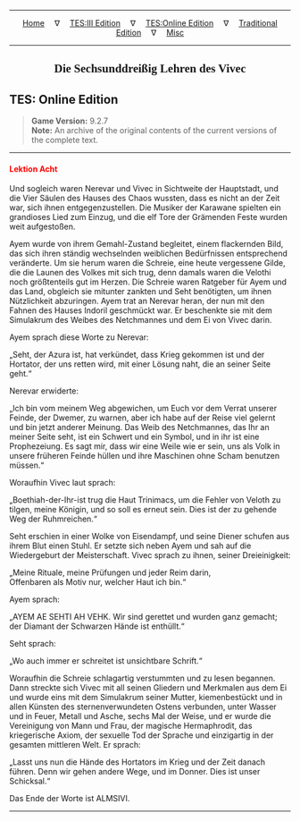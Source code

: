 
---

<!-- Jekyll Page Links -->

<center>
<a href="../../../../index.html">Home</a>
&emsp;&nabla;&emsp;
<a href="../../../index-tes3.html">TES:III Edition</a>
&emsp;&nabla;&emsp;
<a href="../../../index-teso.html">TES:Online Edition</a>
&emsp;&nabla;&emsp;
<a href="../../../index-traditional.html">Traditional Edition</a>
&emsp;&nabla;&emsp;
<a href="../../../index-misc.html">Misc</a>
</center>

<!-- Markdown Body Below: -->

---

<center>
<h2><span style="font-family:Georgia">Die Sechsunddreißig Lehren des Vivec</span></h2>
</center>

## TES: Online Edition

> __Game Version:__ 9.2.7\
> __Note:__ An archive of the original contents of the current versions of the complete text.

---

#### <span style="color:red">Lektion Acht</span>

Und sogleich waren Nerevar und Vivec in Sichtweite der Hauptstadt, und die Vier Säulen des Hauses des Chaos wussten, dass es nicht an der Zeit war, sich ihnen entgegenzustellen. Die Musiker der Karawane spielten ein grandioses Lied zum Einzug, und die elf Tore der Grämenden Feste wurden weit aufgestoßen.

Ayem wurde von ihrem Gemahl-Zustand begleitet, einem flackernden Bild, das sich ihren ständig wechselnden weiblichen Bedürfnissen entsprechend veränderte. Um sie herum waren die Schreie, eine heute vergessene Gilde, die die Launen des Volkes mit sich trug, denn damals waren die Velothi noch größtenteils gut im Herzen. Die Schreie waren Ratgeber für Ayem und das Land, obgleich sie mitunter zankten und Seht benötigten, um ihnen Nützlichkeit abzuringen. Ayem trat an Nerevar heran, der nun mit den Fahnen des Hauses Indoril geschmückt war. Er beschenkte sie mit dem Simulakrum des Weibes des Netchmannes und dem Ei von Vivec darin.

Ayem sprach diese Worte zu Nerevar:

„Seht, der Azura ist, hat verkündet, dass Krieg gekommen ist und der Hortator, der uns retten wird, mit einer Lösung naht, die an seiner Seite geht.“

Nerevar erwiderte:

„Ich bin vom meinem Weg abgewichen, um Euch vor dem Verrat unserer Feinde, der Dwemer, zu warnen, aber ich habe auf der Reise viel gelernt und bin jetzt anderer Meinung. Das Weib des Netchmannes, das Ihr an meiner Seite seht, ist ein Schwert und ein Symbol, und in ihr ist eine Prophezeiung. Es sagt mir, dass wir eine Weile wie er sein, uns als Volk in unsere früheren Feinde hüllen und ihre Maschinen ohne Scham benutzen müssen.“

Woraufhin Vivec laut sprach:

„Boethiah-der-Ihr-ist trug die Haut Trinimacs, um die Fehler von Veloth zu tilgen, meine Königin, und so soll es erneut sein. Dies ist der zu gehende Weg der Ruhmreichen.“

Seht erschien in einer Wolke von Eisendampf, und seine Diener schufen aus ihrem Blut einen Stuhl. Er setzte sich neben Ayem und sah auf die Wiedergeburt der Meisterschaft. Vivec sprach zu ihnen, seiner Dreieinigkeit:

„Meine Rituale, meine Prüfungen und jeder Reim darin,\
Offenbaren als Motiv nur, welcher Haut ich bin.“

Ayem sprach:

„AYEM AE SEHTI AH VEHK. Wir sind gerettet und wurden ganz gemacht; der Diamant der Schwarzen Hände ist enthüllt.“

Seht sprach:

„Wo auch immer er schreitet ist unsichtbare Schrift.“

Woraufhin die Schreie schlagartig verstummten und zu lesen begannen. Dann streckte sich Vivec mit all seinen Gliedern und Merkmalen aus dem Ei und wurde eins mit dem Simulakrum seiner Mutter, kiemenbestückt und in allen Künsten des sternenverwundeten Ostens verbunden, unter Wasser und in Feuer, Metall und Asche, sechs Mal der Weise, und er wurde die Vereinigung von Mann und Frau, der magische Hermaphrodit, das kriegerische Axiom, der sexuelle Tod der Sprache und einzigartig in der gesamten mittleren Welt. Er sprach:

„Lasst uns nun die Hände des Hortators im Krieg und der Zeit danach führen. Denn wir gehen andere Wege, und im Donner. Dies ist unser Schicksal.“

Das Ende der Worte ist ALMSIVI.

---
